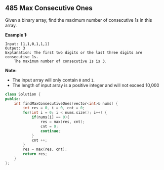 ## 485 Max Consecutive Ones

Given a binary array, find the maximum number of consecutive 1s in this array.

**Example 1:**

```
Input: [1,1,0,1,1,1]
Output: 3
Explanation: The first two digits or the last three digits are consecutive 1s.
    The maximum number of consecutive 1s is 3.

```

**Note:**

- The input array will only contain `0` and `1`.
- The length of input array is a positive integer and will not exceed 10,000

```c++
class Solution {
public:
    int findMaxConsecutiveOnes(vector<int>& nums) {
        int res = 0, i = 0, cnt = 0;
        for(int i = 0; i < nums.size(); i++) {
        	if(nums[i] == 0){
        		res = max(res, cnt);
        		cnt = 0;
        		continue;
			}
			cnt ++;
		}
        res = max(res, cnt);
        return res;
    }
};
```

